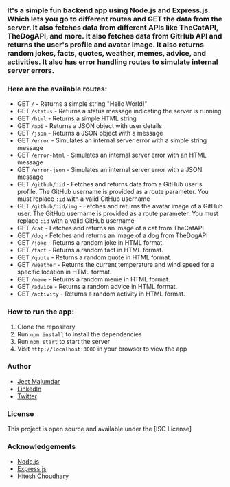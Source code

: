 ### It's a simple fun backend app using Node.js and Express.js. Which lets you go to different routes and GET the data from the server. It also fetches data from different APIs like TheCatAPI, TheDogAPI, and more. It also fetches data from GitHub API and returns the user's profile and avatar image. It also returns random jokes, facts, quotes, weather, memes, advice, and activities. It also has error handling routes to simulate internal server errors.

### Here are the available routes:
- GET `/` - Returns a simple string "Hello World!"
- GET `/status` - Returns a status message indicating the server is running
- GET `/html` - Returns a simple HTML string
- GET `/api` - Returns a JSON object with user details
- GET `/json` - Returns a JSON object with a message
- GET `/error` - Simulates an internal server error with a simple string message
- GET `/error-html` - Simulates an internal server error with an HTML message
- GET `/error-json` - Simulates an internal server error with a JSON message
- GET `/github/:id` - Fetches and returns data from a GitHub user's profile. The GitHub username is provided as a route parameter. You must replace `:id` with a valid GitHub username
- GET `/github/:id/img` - Fetches and returns the avatar image of a GitHub user. The GitHub username is provided as a route parameter. You must replace `:id` with a valid GitHub username
- GET `/cat` - Fetches and returns an image of a cat from TheCatAPI
- GET `/dog` - Fetches and returns an image of a dog from TheDogAPI
- GET `/joke` - Returns a random joke in HTML format.
- GET `/fact` - Returns a random fact in HTML format.
- GET `/quote` - Returns a random quote in HTML format.
- GET `/weather` - Returns the current temperature and wind speed for a specific location in HTML format.
- GET `/meme` - Returns a random meme in HTML format.
- GET `/advice` - Returns a random advice in HTML format.
- GET `/activity` - Returns a random activity in HTML format.

### How to run the app:
1. Clone the repository
2. Run `npm install` to install the dependencies
3. Run `npm start` to start the server
4. Visit `http://localhost:3000` in your browser to view the app

### Author
- [Jeet Majumdar](https://github.com/JeetMajumdar2003)
- [LinkedIn](https://www.linkedin.com/in/jeet-majumdar648/)
- [Twitter](https://twitter.com/jeetmX025)

### License
This project is open source and available under the [ISC License]

### Acknowledgements
- [Node.js](https://nodejs.org/)
- [Express.js](https://expressjs.com/)
- [Hitesh Choudhary](https://github.com/hiteshchoudhary)